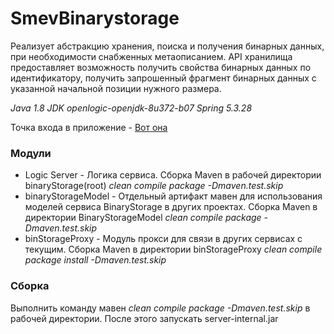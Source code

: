 # SmevBinarystorage
Реализует абстракцию хранения, поиска и получения бинарных данных, при необходимости снабженных метаописанием. API хранилища предоставляет возможность получить свойства бинарных данных по идентификатору, получить запрошенный фрагмент бинарных данных с указанной начальной позиции нужного размера.

*Java 1.8 JDK openlogic-openjdk-8u372-b07 Spring 5.3.28*

Точка входа в приложение - [Вот она](https://github.com/disant9807/SmevBinarystorage/blob/master/server/src/main/java/ru/spandco/binstorage/server/ServerApplication.java)

### Модули
- Logic Server - Логика сервиса. Сборка Maven в рабочей директории binaryStorage(root) *clean compile package -Dmaven.test.skip*
- binaryStorageModel - Отдельный артифакт мавен для использования моделей сервиса BinaryStorage в других проектах. Сборка Maven в директории BinaryStorageModel *clean compile package -Dmaven.test.skip*
- binStorageProxy - Модуль прокси для связи в других сервисах с текущим. Сборка Maven в директории binStorageProxy *clean compile package install -Dmaven.test.skip*

### Сборка
Выполнить команду мавен *clean compile package -Dmaven.test.skip* в рабочей директории. После этого запускать server-internal.jar
